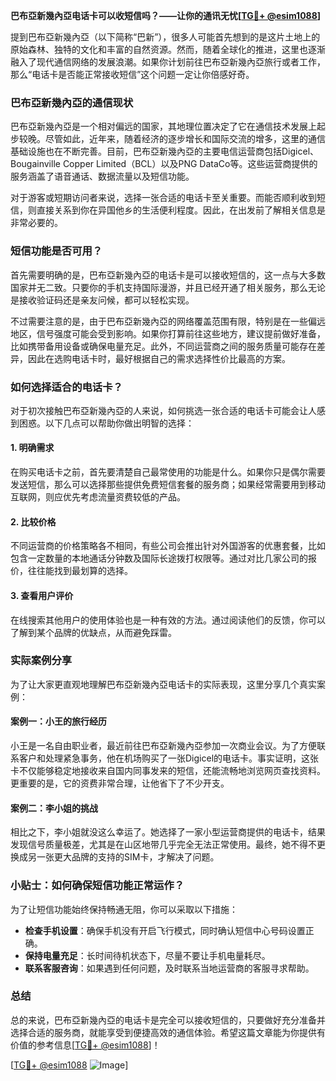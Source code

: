 **巴布亞新幾內亞电话卡可以收短信吗？——让你的通讯无忧[[TG💪+ @esim1088](https://t.me/s/esim1088)]**

提到巴布亞新幾內亞（以下简称“巴新”），很多人可能首先想到的是这片土地上的原始森林、独特的文化和丰富的自然资源。然而，随着全球化的推进，这里也逐渐融入了现代通信网络的发展浪潮。如果你计划前往巴布亞新幾內亞旅行或者工作，那么“电话卡是否能正常接收短信”这个问题一定让你倍感好奇。

### 巴布亞新幾內亞的通信现状

巴布亞新幾內亞是一个相对偏远的国家，其地理位置决定了它在通信技术发展上起步较晚。尽管如此，近年来，随着经济的逐步增长和国际交流的增多，这里的通信基础设施也在不断完善。目前，巴布亞新幾內亞的主要电信运营商包括Digicel、Bougainville Copper Limited（BCL）以及PNG DataCo等。这些运营商提供的服务涵盖了语音通话、数据流量以及短信功能。

对于游客或短期访问者来说，选择一张合适的电话卡至关重要。而能否顺利收到短信，则直接关系到你在异国他乡的生活便利程度。因此，在出发前了解相关信息是非常必要的。

### 短信功能是否可用？

首先需要明确的是，巴布亞新幾內亞的电话卡是可以接收短信的，这一点与大多数国家并无二致。只要你的手机支持国际漫游，并且已经开通了相关服务，那么无论是接收验证码还是亲友问候，都可以轻松实现。

不过需要注意的是，由于巴布亞新幾內亞的网络覆盖范围有限，特别是在一些偏远地区，信号强度可能会受到影响。如果你打算前往这些地方，建议提前做好准备，比如携带备用设备或确保电量充足。此外，不同运营商之间的服务质量可能存在差异，因此在选购电话卡时，最好根据自己的需求选择性价比最高的方案。

### 如何选择适合的电话卡？

对于初次接触巴布亞新幾內亞的人来说，如何挑选一张合适的电话卡可能会让人感到困惑。以下几点可以帮助你做出明智的选择：

#### 1. **明确需求**
   在购买电话卡之前，首先要清楚自己最常使用的功能是什么。如果你只是偶尔需要发送短信，那么可以选择那些提供免费短信套餐的服务商；如果经常需要用到移动互联网，则应优先考虑流量资费较低的产品。

#### 2. **比较价格**
   不同运营商的价格策略各不相同，有些公司会推出针对外国游客的优惠套餐，比如包含一定数量的本地通话分钟数及国际长途拨打权限等。通过对比几家公司的报价，往往能找到最划算的选择。

#### 3. **查看用户评价**
   在线搜索其他用户的使用体验也是一种有效的方法。通过阅读他们的反馈，你可以了解到某个品牌的优缺点，从而避免踩雷。

### 实际案例分享

为了让大家更直观地理解巴布亞新幾內亞电话卡的实际表现，这里分享几个真实案例：

#### 案例一：小王的旅行经历
小王是一名自由职业者，最近前往巴布亞新幾內亞参加一次商业会议。为了方便联系客户和处理紧急事务，他在机场购买了一张Digicel的电话卡。事实证明，这张卡不仅能够稳定地接收来自国内同事发来的短信，还能流畅地浏览网页查找资料。更重要的是，它的资费非常合理，让他省下了不少开支。

#### 案例二：李小姐的挑战
相比之下，李小姐就没这么幸运了。她选择了一家小型运营商提供的电话卡，结果发现信号质量极差，尤其是在山区地带几乎完全无法正常使用。最终，她不得不更换成另一张更大品牌的支持的SIM卡，才解决了问题。

### 小贴士：如何确保短信功能正常运作？

为了让短信功能始终保持畅通无阻，你可以采取以下措施：

- **检查手机设置**：确保手机没有开启飞行模式，同时确认短信中心号码设置正确。
- **保持电量充足**：长时间待机状态下，尽量不要让手机电量耗尽。
- **联系客服咨询**：如果遇到任何问题，及时联系当地运营商的客服寻求帮助。

### 总结

总的来说，巴布亞新幾內亞的电话卡是完全可以接收短信的，只要做好充分准备并选择合适的服务商，就能享受到便捷高效的通信体验。希望这篇文章能为你提供有价值的参考信息[[TG💪+ @esim1088](https://t.me/s/esim1088)]！

[[TG💪+ @esim1088](https://t.me/s/esim1088) ![Image](https://i.postimg.cc/4NQfJmqS/Snipaste-2025-05-13-00-14-12.png)]